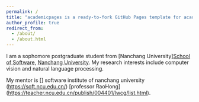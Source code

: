 ```yaml
---
permalink: /
title: "academicpages is a ready-to-fork GitHub Pages template for academic personal websites"
author_profile: true
redirect_from: 
  - /about/
  - /about.html
---
```


I am a sophomore postgraduate student from [Nanchang University][School of Software](https://soft.ncu.edu.cn/), [Nanchang University](https://www.ncu.edu.cn/). My research interests include computer vision and natural language processing.

My mentor is [] software institute of nanchang university (https://soft.ncu.edu.cn/) [professor RaoHong] (https://teacher.ncu.edu.cn/publish/004401/lwcg/list.html).
